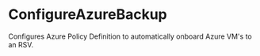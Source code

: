 # ConfigureAzureBackup
Configures Azure Policy Definition to automatically onboard Azure VM's to an RSV.
